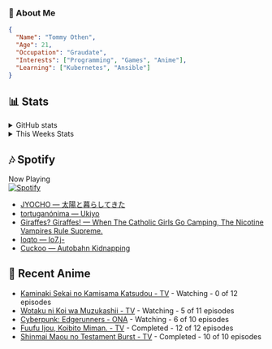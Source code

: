 ### 👋 About Me
```json
{
  "Name": "Tommy Othen",
  "Age": 21,
  "Occupation": "Graudate",
  "Interests": ["Programming", "Games", "Anime"],
  "Learning": ["Kubernetes", "Ansible"]
}
```

## 📊 Stats
<details>
  <summary>GitHub stats</summary>
  <a href="https://github.com/anuraghazra/github-readme-stats">
    <img src="https://github-readme-stats.vercel.app/api?username=tommyothen&show_icons=true&count_private=true&hide=prs,issues">
  </a>
</details>

<details>
  <summary>This Weeks Stats</summary>
  <a href="https://github.com/anuraghazra/github-readme-stats">
    <img src="https://github-readme-stats.vercel.app/api/wakatime?username=tommyothen&cache_seconds=1800&custom_title=Top%20Languages">
  </a>
</details>

## 🎶 Spotify
Now Playing\
[![Spotify](https://novatorem-dasushiasian.vercel.app/api/spotify)](https://open.spotify.com/user/g90805640970)
<!-- LASTFM:START -->
* [JYOCHO — 太陽と暮らしてきた](https://www.last.fm/music/JYOCHO/_/%E5%A4%AA%E9%99%BD%E3%81%A8%E6%9A%AE%E3%82%89%E3%81%97%E3%81%A6%E3%81%8D%E3%81%9F)
* [tortuganónima — Ukiyo](https://www.last.fm/music/tortugan%C3%B3nima/_/Ukiyo)
* [Giraffes? Giraffes! — When The Catholic Girls Go Camping, The Nicotine Vampires Rule Supreme.](https://www.last.fm/music/Giraffes%3F+Giraffes!/_/When+The+Catholic+Girls+Go+Camping,+The+Nicotine+Vampires+Rule+Supreme.)
* [loqto — lo7.j-](https://www.last.fm/music/loqto/_/lo7.j-)
* [Cuckoo — Autobahn Kidnapping](https://www.last.fm/music/Cuckoo/_/Autobahn+Kidnapping)<!-- LASTFM:END -->

## 🗻 Recent Anime
<!-- ANIME-LIST:START -->
* [Kaminaki Sekai no Kamisama Katsudou - TV](https://myanimelist.net/anime/51693/Kaminaki_Sekai_no_Kamisama_Katsudou) - Watching - 0 of 12 episodes
* [Wotaku ni Koi wa Muzukashii - TV](https://myanimelist.net/anime/35968/Wotaku_ni_Koi_wa_Muzukashii) - Watching - 5 of 11 episodes
* [Cyberpunk: Edgerunners - ONA](https://myanimelist.net/anime/42310/Cyberpunk__Edgerunners) - Watching - 6 of 10 episodes
* [Fuufu Ijou, Koibito Miman. - TV](https://myanimelist.net/anime/50425/Fuufu_Ijou_Koibito_Miman) - Completed - 12 of 12 episodes
* [Shinmai Maou no Testament Burst - TV](https://myanimelist.net/anime/30363/Shinmai_Maou_no_Testament_Burst) - Completed - 10 of 10 episodes<!-- ANIME-LIST:END -->
